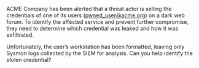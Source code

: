 ACME Company has been alerted that a threat actor is selling the credentials of one of its users (pwned_user@acme.org) on a dark web forum. To identify the affected service and prevent further compromise, they need to determine which credential was leaked and how it was exfiltrated.  

Unfortunately, the user’s workstation has been formatted, leaving only Sysmon logs collected by the SIEM for analysis. Can you help identify the stolen credential?